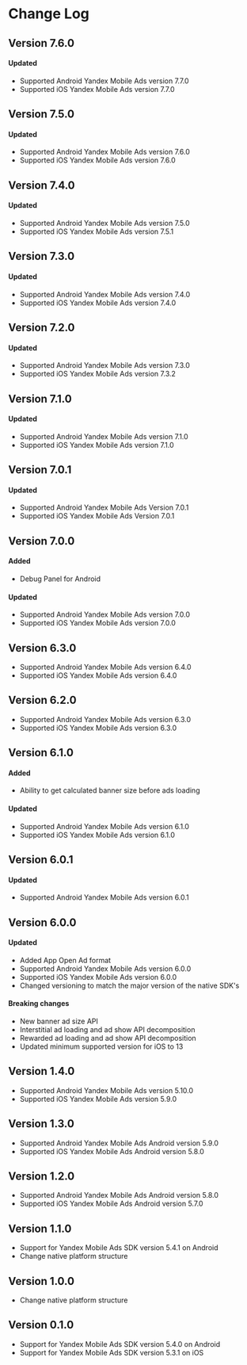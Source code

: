# Change Log

## Version 7.6.0

#### Updated

* Supported Android Yandex Mobile Ads version 7.7.0
* Supported iOS Yandex Mobile Ads version 7.7.0

## Version 7.5.0

#### Updated

* Supported Android Yandex Mobile Ads version 7.6.0
* Supported iOS Yandex Mobile Ads version 7.6.0

## Version 7.4.0

#### Updated

* Supported Android Yandex Mobile Ads version 7.5.0
* Supported iOS Yandex Mobile Ads version 7.5.1

## Version 7.3.0

#### Updated

* Supported Android Yandex Mobile Ads version 7.4.0
* Supported iOS Yandex Mobile Ads version 7.4.0

## Version 7.2.0

#### Updated

* Supported Android Yandex Mobile Ads version 7.3.0
* Supported iOS Yandex Mobile Ads version 7.3.2

## Version 7.1.0

#### Updated

* Supported Android Yandex Mobile Ads version 7.1.0
* Supported iOS Yandex Mobile Ads version 7.1.0

## Version 7.0.1

#### Updated

* Supported Android Yandex Mobile Ads Version 7.0.1
* Supported iOS Yandex Mobile Ads Version 7.0.1

## Version 7.0.0

#### Added

* Debug Panel for Android

#### Updated

* Supported Android Yandex Mobile Ads version 7.0.0
* Supported iOS Yandex Mobile Ads version 7.0.0

## Version 6.3.0

* Supported Android Yandex Mobile Ads version 6.4.0
* Supported iOS Yandex Mobile Ads version 6.4.0

## Version 6.2.0

* Supported Android Yandex Mobile Ads version 6.3.0
* Supported iOS Yandex Mobile Ads version 6.3.0

## Version 6.1.0

#### Added

* Ability to get calculated banner size before ads loading

#### Updated

* Supported Android Yandex Mobile Ads version 6.1.0
* Supported iOS Yandex Mobile Ads version 6.1.0

## Version 6.0.1

#### Updated
* Supported Android Yandex Mobile Ads version 6.0.1

## Version 6.0.0

#### Updated

* Added App Open Ad format
* Supported Android Yandex Mobile Ads version 6.0.0
* Supported iOS Yandex Mobile Ads version 6.0.0
* Changed versioning to match the major version of the native SDK's

#### Breaking changes

* New banner ad size API
* Interstitial ad loading and ad show API decomposition
* Rewarded ad loading and ad show API decomposition
* Updated minimum supported version for iOS to 13

## Version 1.4.0

* Supported Android Yandex Mobile Ads version 5.10.0
* Supported iOS Yandex Mobile Ads version 5.9.0

## Version 1.3.0

* Supported Android Yandex Mobile Ads Android version 5.9.0
* Supported iOS Yandex Mobile Ads Android version 5.8.0

## Version 1.2.0

* Supported Android Yandex Mobile Ads Android version 5.8.0
* Supported iOS Yandex Mobile Ads Android version 5.7.0

## Version 1.1.0

* Support for Yandex Mobile Ads SDK version 5.4.1 on Android
* Change native platform structure

## Version 1.0.0

* Change native platform structure

## Version 0.1.0

* Support for Yandex Mobile Ads SDK version 5.4.0 on Android
* Support for Yandex Mobile Ads SDK version 5.3.1 on iOS
